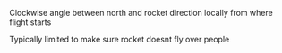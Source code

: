 Clockwise angle between north and rocket direction
locally from where flight starts

Typically limited to make sure rocket doesnt fly over people
